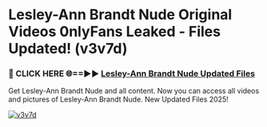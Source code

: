 # Lesley-Ann Brandt Nude Original Videos 0nlyFans Leaked - Files Updated! (v3v7d)

<h3>🔴 CLICK HERE 🌐==►► <a href="https://tinyurl.com/yc6ubb5a" rel="nofollow">Lesley-Ann Brandt Nude Updated Files</a></h3>

Get Lesley-Ann Brandt Nude and all content. Now you can access all videos and pictures of Lesley-Ann Brandt Nude. New Updated Files 2025!

[![v3v7d](https://i.imgur.com/7eu0CRL.gif)](https://tinyurl.com/yc6ubb5a)

